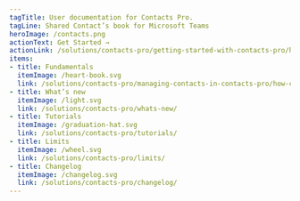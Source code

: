 ```yaml
---
tagTitle: User documentation for Contacts Pro.
tagLine: Shared Contact’s book for Microsoft Teams
heroImage: /contacts.png
actionText: Get Started →
actionLink: /solutions/contacts-pro/getting-started-with-contacts-pro/how-can-i-add-a-new-contact-/
items:
- title: Fundamentals​
  itemImage: /heart-book.svg
  link: /solutions/contacts-pro/managing-contacts-in-contacts-pro/how-can-i-connect-with-the-contacts-/
- title: What’s new
  itemImage: /light.svg
  link: /solutions/contacts-pro/whats-new/
- title: Tutorials
  itemImage: /graduation-hat.svg
  link: /solutions/contacts-pro/tutorials/
- title: Limits
  itemImage: /wheel.svg
  link: /solutions/contacts-pro/limits/
- title: Changelog
  itemImage: /changelog.svg
  link: /solutions/contacts-pro/changelog/
---
```



<Overview />
<Hubspot />